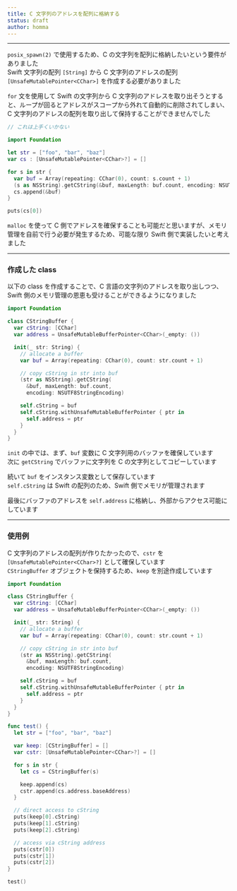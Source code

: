 ```yaml
---
title: C 文字列のアドレスを配列に格納する
status: draft
author: homma
---
```


--------------------------------------------------------------------------------

`posix_spawn(2)` で使用するため、C の文字列を配列に格納したいという要件がありました  
Swift 文字列の配列 `[String]` から C 文字列のアドレスの配列 `[UnsafeMutablePointer<CChar>]` を作成する必要がありました  

`for` 文を使用して Swift の文字列から C 文字列のアドレスを取り出そうとすると、ループが回るとアドレスがスコープから外れて自動的に削除されてしまい、C 文字列のアドレスの配列を取り出して保持することができませんでした  

````swift
// これは上手くいかない

import Foundation

let str = ["foo", "bar", "baz"]
var cs : [UnsafeMutablePointer<CChar>?] = []

for s in str {
  var buf = Array(repeating: CChar(0), count: s.count + 1)
  (s as NSString).getCString(&buf, maxLength: buf.count, encoding: NSUTF8StringEncoding)
  cs.append(&buf)
}

puts(cs[0])
````

`malloc` を使って C 側でアドレスを確保することも可能だと思いますが、メモリ管理を自前で行う必要が発生するため、可能な限り Swift 側で実装したいと考えました  

--------------------------------------------------------------------------------

### 作成した class

以下の class を作成することで、C 言語の文字列のアドレスを取り出しつつ、Swift 側のメモリ管理の恩恵も受けることができるようになりました  

````swift
import Foundation

class CStringBuffer {
  var cString: [CChar]
  var address = UnsafeMutableBufferPointer<CChar>(_empty: ())

  init(_ str: String) {
    // allocate a buffer
    var buf = Array(repeating: CChar(0), count: str.count + 1)

    // copy cString in str into buf
    (str as NSString).getCString(
      &buf, maxLength: buf.count,
      encoding: NSUTF8StringEncoding)

    self.cString = buf
    self.cString.withUnsafeMutableBufferPointer { ptr in
      self.address = ptr
    }
  }
}
````

`init` の中では、まず、`buf` 変数に C 文字列用のバッファを確保しています  
次に `getCString` でバッファに文字列を C の文字列としてコピーしています  

続いて `buf` をインスタンス変数として保存しています  
`self.cString` は Swift の配列のため、Swift 側でメモリが管理されます  

最後にバッファのアドレスを `self.address` に格納し、外部からアクセス可能にしています

--------------------------------------------------------------------------------

### 使用例

C 文字列のアドレスの配列が作りたかったので、`cstr` を `[UnsafeMutablePointer<CChar>?]` として確保しています  
`CStringBuffer` オブジェクトを保持するため、`keep` を別途作成しています  

````swift
import Foundation

class CStringBuffer {
  var cString: [CChar]
  var address = UnsafeMutableBufferPointer<CChar>(_empty: ())

  init(_ str: String) {
    // allocate a buffer
    var buf = Array(repeating: CChar(0), count: str.count + 1)

    // copy cString in str into buf
    (str as NSString).getCString(
      &buf, maxLength: buf.count,
      encoding: NSUTF8StringEncoding)

    self.cString = buf
    self.cString.withUnsafeMutableBufferPointer { ptr in
      self.address = ptr
    }
  }
}

func test() {
  let str = ["foo", "bar", "baz"]

  var keep: [CStringBuffer] = []
  var cstr: [UnsafeMutablePointer<CChar>?] = []

  for s in str {
    let cs = CStringBuffer(s)

    keep.append(cs)
    cstr.append(cs.address.baseAddress)
  }

  // direct access to cString
  puts(keep[0].cString)
  puts(keep[1].cString)
  puts(keep[2].cString)

  // access via cString address
  puts(cstr[0])
  puts(cstr[1])
  puts(cstr[2])
}

test()
````

